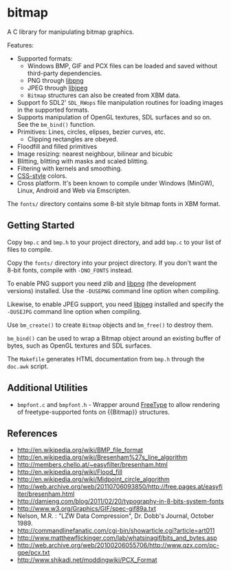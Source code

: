# bitmap
A C library for manipulating bitmap graphics.

Features:
* Supported formats:
  * Windows BMP, GIF and PCX files can be loaded and saved without third-party dependencies.
  * PNG through [libpng](http://www.libpng.org)
  * JPEG through [libjpeg](http://www.ijg.org/)
  * `Bitmap` structures can also be created from XBM data.
* Support fo SDL2' `SDL_RWops` file manipulation routines for loading images in the supported formats.
* Supports manipulation of OpenGL textures, SDL surfaces and so on. See the `bm_bind()` function.
* Primitives: Lines, circles, elipses, bezier curves, etc.
  * Clipping rectangles are obeyed.
* Floodfill and filled primitives
* Image resizing: nearest neighbour, bilinear and bicubic
* Blitting, blitting with masks and scaled blitting.
* Filtering with kernels and smoothing.
* [CSS-style](http://en.wikipedia.org/wiki/Web_colors) colors.
* Cross platform. It's been known to compile under Windows (MinGW), Linux, Android and Web via Emscripten.

The `fonts/` directory contains some 8-bit style bitmap fonts in XBM format.

## Getting Started

Copy `bmp.c` and `bmp.h` to your project directory, and add `bmp.c` to your list of files to compile.

Copy the `fonts/` directory into your project directory. If you don't want the 8-bit 
fonts, compile with `-DNO_FONTS` instead.

To enable PNG support you need zlib and [libpng](http://www.libpng.org) (the development versions) installed. 
Use the `-DUSEPNG` command line option when compiling.

Likewise, to enable JPEG support, you need [libjpeg](http://www.ijg.org/) installed and specify the `-DUSEJPG`
command line option when compiling.

Use `bm_create()` to create `Bitmap` objects and `bm_free()` to destroy them.

`bm_bind()` can be used to wrap a Bitmap object around an existing buffer of bytes, such as
OpenGL textures and SDL surfaces.

The `Makefile` generates HTML documentation from `bmp.h` through the `doc.awk` script.

## Additional Utilities

* `bmpfont.c` and `bmpfont.h` - Wrapper around [FreeType](http://www.freetype.org/) to 
   allow rendering of freetype-supported fonts on {{Bitmap}} structures.

## References

- http://en.wikipedia.org/wiki/BMP_file_format
- http://en.wikipedia.org/wiki/Bresenham%27s_line_algorithm
- http://members.chello.at/~easyfilter/bresenham.html
- http://en.wikipedia.org/wiki/Flood_fill
- http://en.wikipedia.org/wiki/Midpoint_circle_algorithm
- http://web.archive.org/web/20110706093850/http://free.pages.at/easyfilter/bresenham.html
- http://damieng.com/blog/2011/02/20/typography-in-8-bits-system-fonts
- http://www.w3.org/Graphics/GIF/spec-gif89a.txt
- Nelson, M.R. : "LZW Data Compression", Dr. Dobb's Journal, October 1989.
- http://commandlinefanatic.com/cgi-bin/showarticle.cgi?article=art011
- http://www.matthewflickinger.com/lab/whatsinagif/bits_and_bytes.asp
- http://web.archive.org/web/20100206055706/http://www.qzx.com/pc-gpe/pcx.txt
- http://www.shikadi.net/moddingwiki/PCX_Format
